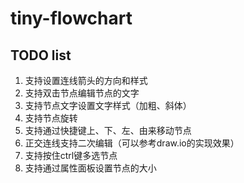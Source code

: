 # tiny-flowchart

## TODO list

1. 支持设置连线箭头的方向和样式
2. 支持双击节点编辑节点的文字
3. 支持节点文字设置文字样式（加粗、斜体）
4. 支持节点旋转
5. 支持通过快捷键上、下、左、由来移动节点
7. 正交连线支持二次编辑（可以参考draw.io的实现效果）
8. 支持按住ctrl键多选节点
7. 支持通过属性面板设置节点的大小
